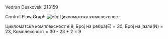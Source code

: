 Vedran Deskovski 213159

Control Flow Graph
![cfg](https://github.com/Vedran-D/SI_2023_lab2_213159/assets/61386261/b52ef8bf-85c7-4303-aa34-cf5d88c77113)
Цикломатска комплексност

Цикломатска комплексност е 9, 
Број на ребра(Е) = 30, 
Број на јазли(N) = 23, 
Комплексност = 30 - 23 + 2 = 9
